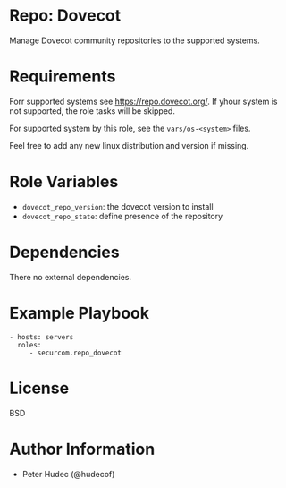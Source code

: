 # Repo: Dovecot

Manage Dovecot community repositories to the supported systems.

# Requirements

Forr supported systems  see https://repo.dovecot.org/. If yhour system is not supported,
the role tasks will be skipped.

For supported system by this role, see the `vars/os-<system>` files.

Feel free to add any new linux distribution and version if missing.

# Role Variables

- `dovecot_repo_version`: the dovecot version to install
- `dovecot_repo_state`: define presence of the repository

# Dependencies

There no external dependencies.

# Example Playbook

```
- hosts: servers
  roles:
     - securcom.repo_dovecot
```

# License

BSD

# Author Information


- Peter Hudec (@hudecof)